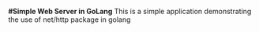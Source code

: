 **#Simple Web Server in GoLang**
This is a simple application demonstrating the use of net/http package in golang

